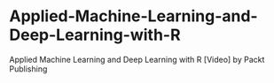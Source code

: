 # Applied-Machine-Learning-and-Deep-Learning-with-R
Applied Machine Learning and Deep Learning with R [Video] by Packt Publishing
